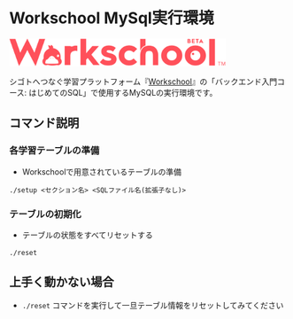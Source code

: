 # Workschool MySql実行環境

<img src="https://github.com/trunk-inc/ws-vagrant-mysql/blob/master/images/logo.svg" height="50">

シゴトへつなぐ学習プラットフォーム『[Workschool](https://www.work-school.com/)』の「バックエンド入門コース: はじめてのSQL」で使用するMySQLの実行環境です。

## コマンド説明

### 各学習テーブルの準備

- Workschoolで用意されているテーブルの準備

```
./setup <セクション名> <SQLファイル名(拡張子なし)>
```

### テーブルの初期化

- テーブルの状態をすべてリセットする

```
./reset
```

## 上手く動かない場合
- `./reset` コマンドを実行して一旦テーブル情報をリセットしてみてください
